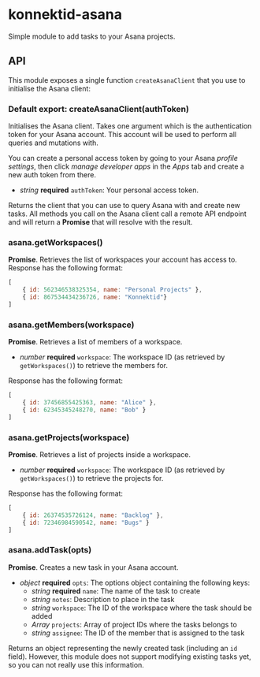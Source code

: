 # konnektid-asana

Simple module to add tasks to your Asana projects.

## API

This module exposes a single function `createAsanaClient` that you use to initialise the Asana client:

### Default export: createAsanaClient(authToken)

Initialises the Asana client. Takes one argument which is the authentication token for your Asana account.
This account will be used to perform all queries and mutations with.

You can create a personal access token by going to your Asana *profile settings*,
then click *manage developer apps* in the *Apps* tab and create a new auth token from there.

- *string* **required** `authToken`: Your personal access token.

Returns the client that you can use to query Asana with and create new tasks.
All methods you call on the Asana client call a remote API endpoint and will return
a **Promise** that will resolve with the result.

### asana.getWorkspaces()

**Promise**. Retrieves the list of workspaces your account has access to. Response has the following format:

```js
[
    { id: 562346538325354, name: "Personal Projects" },
    { id: 867534434236726, name: "Konnektid"}
]
```

### asana.getMembers(workspace)

**Promise**. Retrieves a list of members of a workspace.

- *number* **required** `workspace`: The workspace ID (as retrieved by `getWorkspaces()`) to retrieve the members for.

Response has the following format:

```js
[
    { id: 37456855425363, name: "Alice" },
    { id: 62345345248270, name: "Bob" }
]
```

### asana.getProjects(workspace)

**Promise**. Retrieves a list of projects inside a workspace.

- *number* **required** `workspace`: The workspace ID (as retrieved by `getWorkspaces()`) to retrieve the projects for.

Response has the following format:

```js
[
    { id: 26374535726124, name: "Backlog" },
    { id: 72346984590542, name: "Bugs" }
]
```

### asana.addTask(opts)

**Promise**. Creates a new task in your Asana account.

- *object* **required** `opts`: The options object containing the following keys:
    - *string* **required** `name`: The name of the task to create
    - *string* `notes`: Description to place in the task
    - *string* `workspace`: The ID of the workspace where the task should be added
    - *Array<string>* `projects`: Array of project IDs where the tasks belongs to
    - *string* `assignee`: The ID of the member that is assigned to the task

Returns an object representing the newly created task (including an `id` field).
However, this module does not support modifying existing tasks yet, so you can not really use this information.
